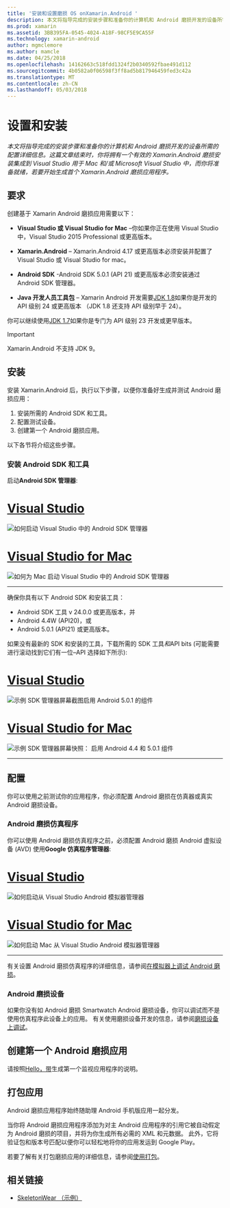 ```yaml
---
title: '安装和设置磨损 OS onXamarin.Android '
description: 本文将指导完成的安装步骤和准备你的计算机和 Android 磨损开发的设备所需的配置详细信息。 这篇文章结束时，你将拥有一个有效的 Xamarin.Android 磨损安装集成到 Visual Studio 用于 Mac 和/或 Microsoft Visual Studio 中，而你将准备就绪，若要开始生成首个 Xamarin.Android 磨损应用程序。
ms.prod: xamarin
ms.assetid: 3BB395FA-0545-4024-A18F-98CF5E9CA55F
ms.technology: xamarin-android
author: mgmclemore
ms.author: mamcle
ms.date: 04/25/2018
ms.openlocfilehash: 14162663c518fdd1324f2b0340592fbae491d112
ms.sourcegitcommit: 4b0582a0f06598f3ff8ad5b817946459fed3c42a
ms.translationtype: MT
ms.contentlocale: zh-CN
ms.lasthandoff: 05/03/2018
---
```

# <a name="setup-and-installation"></a>设置和安装

_本文将指导完成的安装步骤和准备你的计算机和 Android 磨损开发的设备所需的配置详细信息。这篇文章结束时，你将拥有一个有效的 Xamarin.Android 磨损安装集成到 Visual Studio 用于 Mac 和/或 Microsoft Visual Studio 中，而你将准备就绪，若要开始生成首个 Xamarin.Android 磨损应用程序。_

## <a name="requirements"></a>要求

创建基于 Xamarin Android 磨损应用需要以下：

-   **Visual Studio 或 Visual Studio for Mac** &ndash;你如果你正在使用 Visual Studio 中，Visual Studio 2015 Professional 或更高版本。

-   **Xamarin.Android** &ndash; Xamarin.Android 4.17 或更高版本必须安装并配置了 Visual Studio 或 Visual Studio for mac。

-   **Android SDK** -Android SDK 5.0.1 (API 21) 或更高版本必须安装通过 Android SDK 管理器。

-   **Java 开发人员工具包** &ndash; Xamarin Android 开发需要[JDK 1.8](http://www.oracle.com/technetwork/java/javase/downloads/jdk8-downloads-2133151.html)如果你是开发的 API 级别 24 或更高版本 （JDK 1.8 还支持 API 级别早于 24）。

你可以继续使用[JDK 1.7](http://www.oracle.com/technetwork/java/javase/downloads/jdk7-downloads-1880260.html)如果你是专门为 API 级别 23 开发或更早版本。

> [!IMPORTANT]
> Xamarin.Android 不支持 JDK 9。

## <a name="installation"></a>安装

安装 Xamarin.Android 后，执行以下步骤，以便你准备好生成并测试 Android 磨损应用： 

1.  安装所需的 Android SDK 和工具。
2.  配置测试设备。
3.  创建第一个 Android 磨损应用。

以下各节将介绍这些步骤。


### <a name="install-android-sdk-and-tools"></a>安装 Android SDK 和工具 

启动**Android SDK 管理器**: 

# <a name="visual-studiotabvswin"></a>[Visual Studio](#tab/vswin)

![如何启动 Visual Studio 中的 Android SDK 管理器](installation-images/vs/sdk-menu.png)

# <a name="visual-studio-for-mactabvsmac"></a>[Visual Studio for Mac](#tab/vsmac)

![如何为 Mac 启动 Visual Studio 中的 Android SDK 管理器](installation-images/xs/sdk-menu.png)

-----


确保你具有以下 Android SDK 和安装工具：

* Android SDK 工具 v 24.0.0 或更高版本，并
* Android 4.4W (API20)，或
* Android 5.0.1 (API21) 或更高版本。

如果没有最新的 SDK 和安装的工具，下载所需的 SDK 工具*和*API bits (可能需要进行滚动找到它们有一位&ndash;API 选择如下所示): 

# <a name="visual-studiotabvswin"></a>[Visual Studio](#tab/vswin)

![示例 SDK 管理器屏幕截图启用 Android 5.0.1 的组件](installation-images/vs/sdk-select.png)

# <a name="visual-studio-for-mactabvsmac"></a>[Visual Studio for Mac](#tab/vsmac)

![示例 SDK 管理器屏幕快照： 启用 Android 4.4 和 5.0.1 组件](installation-images/xs/sdk-select.png)

-----


## <a name="configuration"></a>配置

你可以使用之前测试你的应用程序，你必须配置 Android 磨损在仿真器或真实 Android 磨损设备。 


### <a name="android-wear-emulator"></a>Android 磨损仿真程序

你可以使用 Android 磨损仿真程序之前，必须配置 Android 磨损 Android 虚拟设备 (AVD) 使用**Google 仿真程序管理器**:

# <a name="visual-studiotabvswin"></a>[Visual Studio](#tab/vswin)

![如何启动从 Visual Studio Android 模拟器管理器](installation-images/vs/emulator-menu.png)

# <a name="visual-studio-for-mactabvsmac"></a>[Visual Studio for Mac](#tab/vsmac)

![如何启动 Mac 从 Visual Studio Android 模拟器管理器](installation-images/xs/emulator-menu.png)

-----

有关设置 Android 磨损仿真程序的详细信息，请参阅[在模拟器上调试 Android 磨损](~/android/wear/deploy-test/debug-on-emulator.md)。


### <a name="android-wear-device"></a>Android 磨损设备

如果你没有如 Android 磨损 Smartwatch Android 磨损设备，你可以调试而不是使用仿真程序此设备上的应用。 有关使用磨损设备开发的信息，请参阅[磨损设备上调试](~/android/wear/deploy-test/debug-on-device.md)。


## <a name="create-your-first-android-wear-app"></a>创建第一个 Android 磨损应用

请按照[Hello，带](~/android/wear/get-started/hello-wear.md)生成第一个监视应用程序的说明。


## <a name="packaging-your-app"></a>打包应用

Android 磨损应用程序始终随助理 Android 手机版应用一起分发。 

当你将 Android 磨损应用程序添加为对主 Android 应用程序的引用它被自动假定为 Android 磨损的项目，并将为你生成所有必需的 XML 和元数据。 此外，它将验证包和版本号匹配以便你可以轻松地将你的应用发运到 Google Play。 

若要了解有关打包磨损应用的详细信息，请参阅[使用打包](~/android/wear/deploy-test/packaging.md)。


## <a name="related-links"></a>相关链接

- [SkeletonWear （示例）](https://developer.xamarin.com/samples/SkeletonWear/)
